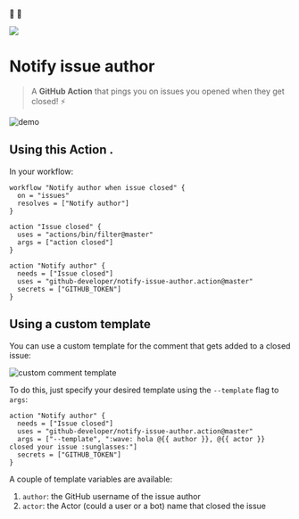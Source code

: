 
:wave: :wave:

![](https://github.com/bbq-beets/rachmari-test/workflows/Greet%20everyone/badge.svg)

# Notify issue author 

> A **GitHub Action** that pings you on issues you opened when they get closed! :zap:

![demo](https://user-images.githubusercontent.com/27806/52508405-3c793a80-2bba-11e9-9f05-aa3e81ca5f17.gif)

## Using this Action . 

In your workflow:

```hcl
workflow "Notify author when issue closed" {
  on = "issues"
  resolves = ["Notify author"]
}

action "Issue closed" {
  uses = "actions/bin/filter@master"
  args = ["action closed"]
}

action "Notify author" {
  needs = ["Issue closed"]
  uses = "github-developer/notify-issue-author.action@master"
  secrets = ["GITHUB_TOKEN"]
}
```

## Using a custom template

You can use a custom template for the comment that gets added to a closed issue:

![custom comment template](https://user-images.githubusercontent.com/27806/52507088-2a959880-2bb6-11e9-9dd6-79f142176184.png)

To do this, just specify your desired template using the `--template` flag to `args`:

```hcl
action "Notify author" {
  needs = ["Issue closed"]
  uses = "github-developer/notify-issue-author.action@master"
  args = ["--template", ":wave: hola @{{ author }}, @{{ actor }} closed your issue :sunglasses:"]
  secrets = ["GITHUB_TOKEN"]
}
```

A couple of template variables are available:

1. `author`: the GitHub username of the issue author
1. `actor`: the Actor (could a user or a bot) name that closed the issue

